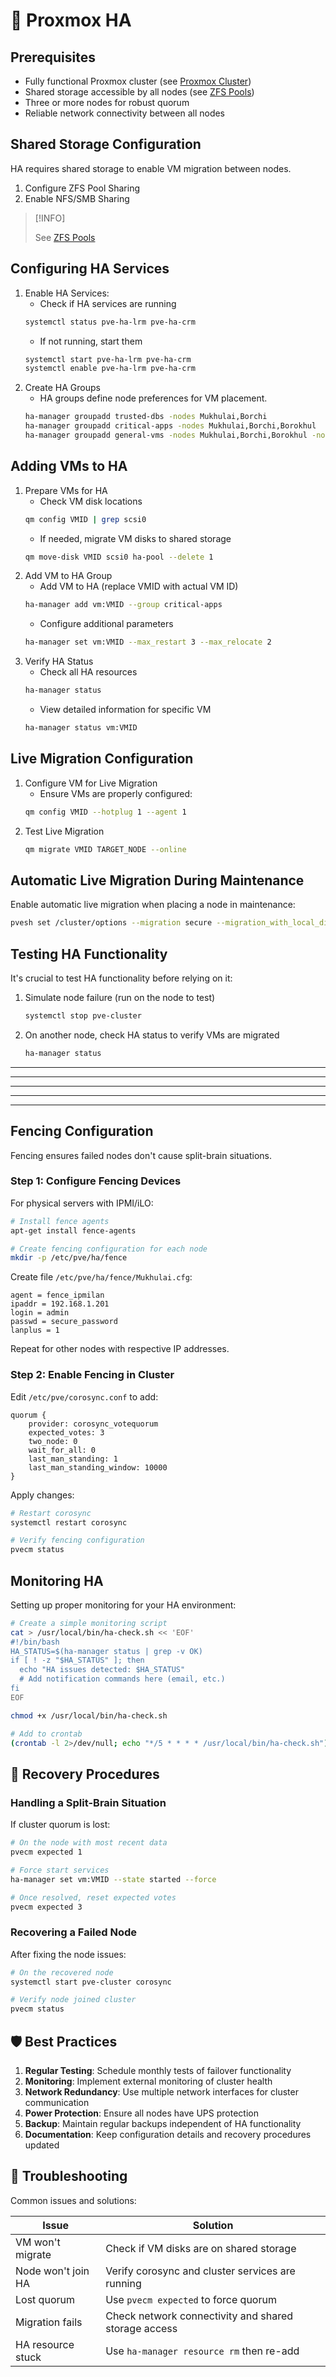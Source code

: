 #  Proxmox HA

## Prerequisites
- Fully functional Proxmox cluster (see [Proxmox Cluster](./cluster.md))
- Shared storage accessible by all nodes (see [ZFS Pools](./zfs-pools.md))
- Three or more nodes for robust quorum
- Reliable network connectivity between all nodes

## Shared Storage Configuration
HA requires shared storage to enable VM migration between nodes.

1. Configure ZFS Pool Sharing
1. Enable NFS/SMB Sharing

> [!INFO]
>
> See [ZFS Pools](./zfs-pools.md)

## Configuring HA Services

1. Enable HA Services:
    * Check if HA services are running
    ```bash
    systemctl status pve-ha-lrm pve-ha-crm
    ```
    * If not running, start them
    ```bash
    systemctl start pve-ha-lrm pve-ha-crm
    systemctl enable pve-ha-lrm pve-ha-crm
    ```
2. Create HA Groups
    * HA groups define node preferences for VM placement.
    ```bash
    ha-manager groupadd trusted-dbs -nodes Mukhulai,Borchi
    ha-manager groupadd critical-apps -nodes Mukhulai,Borchi,Borokhul
    ha-manager groupadd general-vms -nodes Mukhulai,Borchi,Borokhul -nofailback 1
    ```

## Adding VMs to HA

1. Prepare VMs for HA
    * Check VM disk locations
    ```bash
    qm config VMID | grep scsi0
    ```
    * If needed, migrate VM disks to shared storage
    ```bash
    qm move-disk VMID scsi0 ha-pool --delete 1
    ```
2. Add VM to HA Group
    * Add VM to HA (replace VMID with actual VM ID)
    ```bash
    ha-manager add vm:VMID --group critical-apps
    ```
    * Configure additional parameters
    ```bash
    ha-manager set vm:VMID --max_restart 3 --max_relocate 2
    ```
3. Verify HA Status
    * Check all HA resources
    ```bash
    ha-manager status
    ```
    * View detailed information for specific VM
    ```bash
    ha-manager status vm:VMID
    ```

## Live Migration Configuration
1. Configure VM for Live Migration
    * Ensure VMs are properly configured:
    ```bash
    qm config VMID --hotplug 1 --agent 1
    ```
2. Test Live Migration
    ```bash
    qm migrate VMID TARGET_NODE --online
    ```

## Automatic Live Migration During Maintenance
Enable automatic live migration when placing a node in maintenance:
```bash
pvesh set /cluster/options --migration secure --migration_with_local_disks 1
```

## Testing HA Functionality
It's crucial to test HA functionality before relying on it:
1. Simulate node failure (run on the node to test)
    ```bash
    systemctl stop pve-cluster
    ```
2. On another node, check HA status to verify VMs are migrated
    ```bash
    ha-manager status
    ```

---
---
---
---
---

## Fencing Configuration
Fencing ensures failed nodes don't cause split-brain situations.

### Step 1: Configure Fencing Devices

For physical servers with IPMI/iLO:

```bash
# Install fence agents
apt-get install fence-agents

# Create fencing configuration for each node
mkdir -p /etc/pve/ha/fence
```

Create file `/etc/pve/ha/fence/Mukhulai.cfg`:
```
agent = fence_ipmilan
ipaddr = 192.168.1.201
login = admin
passwd = secure_password
lanplus = 1
```

Repeat for other nodes with respective IP addresses.

### Step 2: Enable Fencing in Cluster

Edit `/etc/pve/corosync.conf` to add:

```
quorum {
    provider: corosync_votequorum
    expected_votes: 3
    two_node: 0
    wait_for_all: 0
    last_man_standing: 1
    last_man_standing_window: 10000
}
```

Apply changes:

```bash
# Restart corosync
systemctl restart corosync

# Verify fencing configuration
pvecm status
```

## Monitoring HA
Setting up proper monitoring for your HA environment:
```bash
# Create a simple monitoring script
cat > /usr/local/bin/ha-check.sh << 'EOF'
#!/bin/bash
HA_STATUS=$(ha-manager status | grep -v OK)
if [ ! -z "$HA_STATUS" ]; then
  echo "HA issues detected: $HA_STATUS"
  # Add notification commands here (email, etc.)
fi
EOF

chmod +x /usr/local/bin/ha-check.sh

# Add to crontab
(crontab -l 2>/dev/null; echo "*/5 * * * * /usr/local/bin/ha-check.sh") | crontab -
```

## 🔄 Recovery Procedures

### Handling a Split-Brain Situation

If cluster quorum is lost:

```bash
# On the node with most recent data
pvecm expected 1

# Force start services
ha-manager set vm:VMID --state started --force

# Once resolved, reset expected votes
pvecm expected 3
```

### Recovering a Failed Node

After fixing the node issues:

```bash
# On the recovered node
systemctl start pve-cluster corosync

# Verify node joined cluster
pvecm status
```

## 🛡️ Best Practices

1. **Regular Testing**: Schedule monthly tests of failover functionality
2. **Monitoring**: Implement external monitoring of cluster health
3. **Network Redundancy**: Use multiple network interfaces for cluster communication
4. **Power Protection**: Ensure all nodes have UPS protection
5. **Backup**: Maintain regular backups independent of HA functionality
6. **Documentation**: Keep configuration details and recovery procedures updated

## 📝 Troubleshooting

Common issues and solutions:

| Issue | Solution |
|-------|----------|
| VM won't migrate | Check if VM disks are on shared storage |
| Node won't join HA | Verify corosync and cluster services are running |
| Lost quorum | Use `pvecm expected` to force quorum |
| Migration fails | Check network connectivity and shared storage access |
| HA resource stuck | Use `ha-manager resource rm` then re-add |
